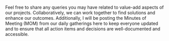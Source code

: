 Feel free to share any queries you may have related to value-add aspects of our projects. Collaboratively, we can work together to find solutions and enhance our outcomes. Additionally, I will be posting the Minutes of Meeting (MOM) from our daily gatherings here to keep everyone updated and to ensure that all action items and decisions are well-documented and accessible.
